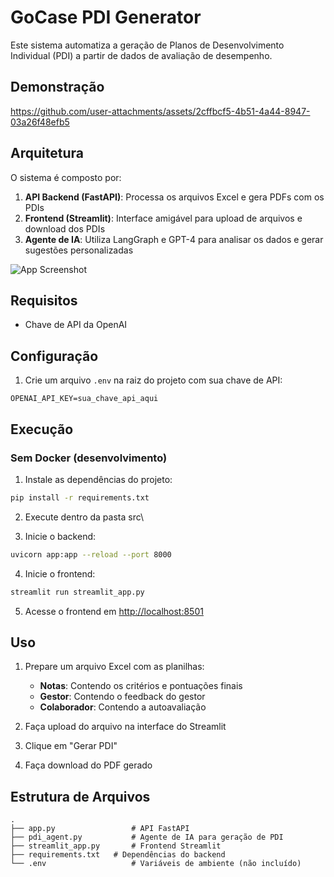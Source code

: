 # GoCase PDI Generator

Este sistema automatiza a geração de Planos de Desenvolvimento Individual (PDI) a partir de dados de avaliação de desempenho.

## Demonstração

https://github.com/user-attachments/assets/2cffbcf5-4b51-4a44-8947-03a26f48efb5



## Arquitetura

O sistema é composto por:

1. **API Backend (FastAPI)**: Processa os arquivos Excel e gera PDFs com os PDIs
2. **Frontend (Streamlit)**: Interface amigável para upload de arquivos e download dos PDIs
3. **Agente de IA**: Utiliza LangGraph e GPT-4 para analisar os dados e gerar sugestões personalizadas
   
![App Screenshot](https://i.imgur.com/oN9AzuI.png)


## Requisitos

- Chave de API da OpenAI

## Configuração

1. Crie um arquivo `.env` na raiz do projeto com sua chave de API:

```
OPENAI_API_KEY=sua_chave_api_aqui
```

## Execução

### Sem Docker (desenvolvimento)

1. Instale as dependências do projeto:

```bash
pip install -r requirements.txt
```
2. Execute dentro da pasta src\

3. Inicie o backend:

```bash
uvicorn app:app --reload --port 8000
```

4. Inicie o frontend:

```bash
streamlit run streamlit_app.py
```

5. Acesse o frontend em [http://localhost:8501](http://localhost:8501)

## Uso

1. Prepare um arquivo Excel com as planilhas:
   - **Notas**: Contendo os critérios e pontuações finais
   - **Gestor**: Contendo o feedback do gestor
   - **Colaborador**: Contendo a autoavaliação

2. Faça upload do arquivo na interface do Streamlit

3. Clique em "Gerar PDI"

4. Faça download do PDF gerado

## Estrutura de Arquivos

```
.
├── app.py                 # API FastAPI
├── pdi_agent.py           # Agente de IA para geração de PDI
├── streamlit_app.py       # Frontend Streamlit
├── requirements.txt   # Dependências do backend
└── .env                   # Variáveis de ambiente (não incluído)
```

